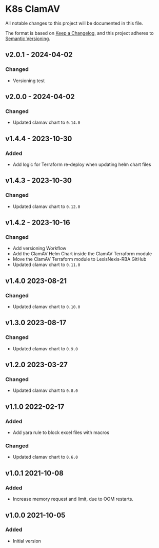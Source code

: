 # K8s ClamAV

All notable changes to this project will be documented in this file.

The format is based on [Keep a Changelog](https://keepachangelog.com/en/1.0.0/),
and this project adheres to [Semantic Versioning](https://semver.org/spec/v2.0.0.html).

<!-- ## [UNRELEASED]
### Added
### Changed
### Deprecated
### Removed -->

## v2.0.1 - 2024-04-02

### Changed

- Versioning test

## v2.0.0 - 2024-04-02

### Changed

- Updated clamav chart to `0.14.0`

## v1.4.4 - 2023-10-30

### Added

- Add logic for Terraform re-deploy when updating helm chart files

## v1.4.3 - 2023-10-30

### Changed

- Updated clamav chart to `0.12.0`

## v1.4.2 - 2023-10-16

### Changed

- Add versioning Workflow
- Add the ClamAV Helm Chart inside the ClamAV Terraform module
- Move the ClamAV Terraform module to LexisNexis-RBA GitHub
- Updated clamav chart to `0.11.0`

## v1.4.0 2023-08-21

### Changed

- Updated clamav chart to `0.10.0`

## v1.3.0 2023-08-17

### Changed

- Updated clamav chart to `0.9.0`

## v1.2.0 2023-03-27

### Changed

- Updated clamav chart to `0.8.0`

## v1.1.0 2022-02-17

### Added

- Add yara rule to block excel files with macros

### Changed

- Updated clamav chart to `0.6.0`

## v1.0.1 2021-10-08

### Added

- Increase memory request and limit, due to OOM restarts.

## v1.0.0 2021-10-05

### Added

- Initial version
